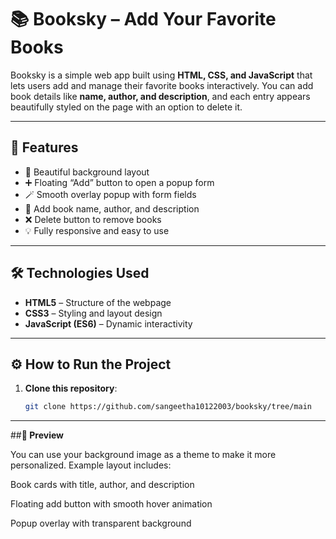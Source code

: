 # 📚 Booksky – Add Your Favorite Books

Booksky is a simple web app built using **HTML, CSS, and JavaScript** that lets users add and manage their favorite books interactively. You can add book details like **name, author, and description**, and each entry appears beautifully styled on the page with an option to delete it.

---

## 🚀 Features

- 🌄 Beautiful background layout  
- ➕ Floating “Add” button to open a popup form  
- 🪄 Smooth overlay popup with form fields  
- 🧾 Add book name, author, and description  
- ❌ Delete button to remove books  
- 💡 Fully responsive and easy to use  

---

## 🛠️ Technologies Used

- **HTML5** – Structure of the webpage  
- **CSS3** – Styling and layout design  
- **JavaScript (ES6)** – Dynamic interactivity  

---



## ⚙️ How to Run the Project

1. **Clone this repository**:
   ```bash
   git clone https://github.com/sangeetha10122003/booksky/tree/main

---



##**🎨 Preview**

You can use your background image as a theme to make it more personalized.
Example layout includes:

Book cards with title, author, and description

Floating add button with smooth hover animation

Popup overlay with transparent background


